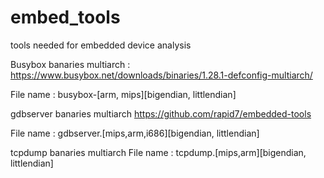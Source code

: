 # embed_tools
tools needed for embedded device analysis

Busybox banaries multiarch : https://www.busybox.net/downloads/binaries/1.28.1-defconfig-multiarch/

File name : busybox-[arm, mips][bigendian, littlendian]

gdbserver banaries multiarch
https://github.com/rapid7/embedded-tools

File name : gdbserver.[mips,arm,i686][bigendian, littlendian]

tcpdump banaries multiarch
File name : tcpdump.[mips,arm][bigendian, littlendian]
